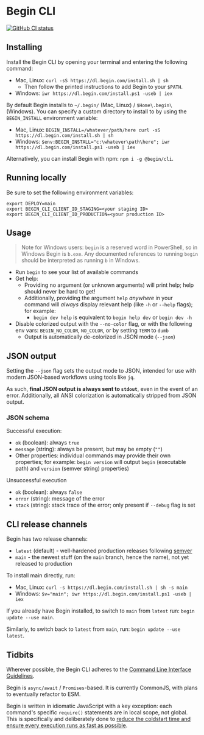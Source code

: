 # Begin CLI

[![GitHub CI status](https://github.com/beginner-corp/cli/workflows/Node%20CI/badge.svg)](https://github.com/beginner-corp/cli/actions?query=workflow%3A%22Node+CI%22)


## Installing

Install the Begin CLI by opening your terminal and entering the following command:

- Mac, Linux: `curl -sS https://dl.begin.com/install.sh | sh`
  - Then follow the printed instructions to add Begin to your `$PATH`.
- Windows: `iwr https://dl.begin.com/install.ps1 -useb | iex`

By default Begin installs to `~/.begin/` (Mac, Linux) / `$Home\.begin\` (Windows). You can specify a custom directory to install to by using the `BEGIN_INSTALL` environment variable:

- Mac, Linux: `BEGIN_INSTALL=/whatever/path/here curl -sS https://dl.begin.com/install.sh | sh`
- Windows: `$env:BEGIN_INSTALL="c:\whatever\path\here"; iwr https://dl.begin.com/install.ps1 -useb | iex`

Alternatively, you can install Begin with npm: `npm i -g @begin/cli`.

## Running locally

Be sure to set the following environment variables:

```
export DEPLOY=main
export BEGIN_CLI_CLIENT_ID_STAGING=<your staging ID>
export BEGIN_CLI_CLIENT_ID_PRODUCTION=<your production ID>
```

## Usage

> Note for Windows users: `begin` is a reserved word in PowerShell, so in Windows Begin is `b.exe`. Any documented references to running `begin` should be interpreted as running `b` in Windows.

- Run `begin` to see your list of available commands
- Get help:
  - Providing no argument (or unknown arguments) will print help; help should never be hard to get!
  - Additionally, providing the argument `help` *anywhere* in your command will *always* display relevant help (like `-h` or `--help` flags); for example:
    - `begin dev help` is equivalent to `begin help dev` or `begin dev -h`
- Disable colorized output with the `--no-color` flag, or with the following env vars: `BEGIN_NO_COLOR`, `NO_COLOR`, or by setting `TERM` to `dumb`
  - Output is automatically de-colorized in JSON mode (`--json`)


## JSON output

Setting the `--json` flag sets the output mode to JSON, intended for use with modern JSON-based workflows using tools like `jq`.

As such, **final JSON output is always sent to `stdout`**, even in the event of an error. Additionally, all ANSI colorization is automatically stripped from JSON output.


### JSON schema

Successful execution:

- `ok` (boolean): always `true`
- `message` (string): always be present, but may be empty (`""`)
- Other properties: individual commands may provide their own properties; for example: `begin version` will output `begin` (executable path) and `version` (semver string) properties)

Unsuccessful execution

- `ok` (boolean): always `false`
- `error` (string): message of the error
- `stack` (string): stack trace of the error; only present if `--debug` flag is set


## CLI release channels

Begin has two release channels:

- `latest` (default) - well-hardened production releases following [semver](https://semver.org/)
- `main` - the newest stuff (on the `main` branch, hence the name), not yet released to production

To install main directly, run:
- Mac, Linux: `curl -s https://dl.begin.com/install.sh | sh -s main`
- Windows: `$v="main"; iwr https://dl.begin.com/install.ps1 -useb | iex`

If you already have Begin installed, to switch to `main` from `latest` run: `begin update --use main`.

Similarly, to switch back to `latest` from `main`, run: `begin update --use latest`.


## Tidbits

Wherever possible, the Begin CLI adheres to the [Command Line Interface Guidelines](https://clig.dev/).

Begin is `async/await` / `Promises`-based. It is currently CommonJS, with plans to eventually refactor to ESM.

Begin is written in idiomatic JavaScript with a key exception: each command's specific `require()` statements are in local scope, not global. This is specifically and deliberately done to [reduce the coldstart time and ensure every execution runs as fast as possible](https://github.com/beginner-corp/cli/discussions/4).
